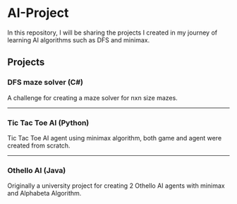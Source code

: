 # AI-Project
In this repository, I will be sharing the projects I created in my journey of learning AI algorithms such as DFS and minimax.

## Projects

### DFS maze solver (C#)
A challenge for creating a maze solver for nxn size mazes.
______________________
### Tic Tac Toe AI (Python)
Tic Tac Toe AI agent using minimax algorithm, both game and agent were created from scratch.
______________________
### Othello AI (Java)
Originally a university project for creating 2 Othello AI agents with minimax and Alphabeta Algorithm.


